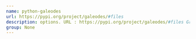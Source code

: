 ```yaml
---
name: python-galeodes
url: https://pypi.org/project/galeodes/#files
description: options. URL : https://pypi.org/project/galeodes/#files Groups : None
group: None
---
```

